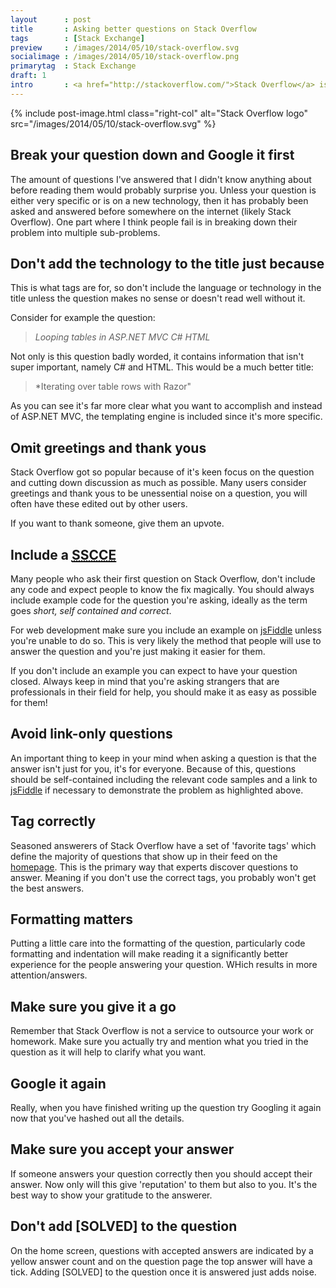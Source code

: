 ```yaml
---
layout      : post
title       : Asking better questions on Stack Overflow
tags        : [Stack Exchange]
preview     : /images/2014/05/10/stack-overflow.svg
socialimage : /images/2014/05/10/stack-overflow.png
primarytag  : Stack Exchange
draft: 1
intro       : <a href="http://stackoverflow.com/">Stack Overflow</a> is a brilliant resource for asking software development questions. There is a certain amount of etiquette you should follow though that isn't immediately obvious to new users. This article tries to clear this up so you can get down to asking great questions and helping the site, the industry and the web grow.
---
```


{% include post-image.html class="right-col" alt="Stack Overflow logo" src="/images/2014/05/10/stack-overflow.svg" %}

## Break your question down and Google it first

The amount of questions I've answered that I didn't know anything about before reading them would probably surprise you. Unless your question is either very specific or is on a new technology, then it has probably been asked and answered before somewhere on the internet (likely Stack Overflow). One part where I think people fail is in breaking down their problem into multiple sub-problems.



## Don't add the technology to the title just because

This is what tags are for, so don't include the language or technology in the title unless the question makes no sense or doesn't read well without it.

Consider for example the question:

> *Looping tables in ASP.NET MVC C# HTML*

Not only is this question badly worded, it contains information that isn't super important, namely C# and HTML. This would be a much better title:

> *Iterating over table rows with Razor"

As you can see it's far more clear what you want to accomplish and instead of ASP.NET MVC, the templating engine is included since it's more specific.



## Omit greetings and thank yous

Stack Overflow got so popular because of it's keen focus on the question and cutting down discussion as much as possible. Many users consider greetings and thank yous to be unessential noise on a question, you will often have these edited out by other users.

If you want to thank someone, give them an upvote.



## Include a [<abbr title="Short, Self-Contained, Correct, Example">SSCCE</abbr>][2]

Many people who ask their first question on Stack Overflow, don't include any code and expect people to know the fix magically. You should always include example code for the question you're asking, ideally as the term goes *short, self contained and correct*.

For web development make sure you include an example on [jsFiddle][1] unless you're unable to do so. This is very likely the method that people will use to answer the question and you're just making it easier for them.

If you don't include an example you can expect to have your question closed. Always keep in mind that you're asking strangers that are professionals in their field for help, you should make it as easy as possible for them!



## Avoid link-only questions

An important thing to keep in your mind when asking a question is that the answer isn't just for you, it's for everyone. Because of this, questions should be self-contained including the relevant code samples and a link to [jsFiddle][1] if necessary to demonstrate the problem as highlighted above.



## Tag correctly

Seasoned answerers of Stack Overflow have a set of 'favorite tags' which define the majority of questions that show up in their feed on the [homepage][3]. This is the primary way that experts discover questions to answer. Meaning if you don't use the correct tags, you probably won't get the best answers.



## Formatting matters

Putting a little care into the formatting of the question, particularly code formatting and indentation will make reading it a significantly better experience for the people answering your question. WHich results in more attention/answers.



## Make sure you give it a go

Remember that Stack Overflow is not a service to outsource your work or homework. Make sure you actually try and mention what you tried in the question as it will help to clarify what you want.



## Google it again

Really, when you have finished writing up the question try Googling it again now that you've hashed out all the details.



## Make sure you accept your answer

If someone answers your question correctly then you should accept their answer. Now only will this give 'reputation' to them but also to you. It's the best way to show your gratitude to the answerer.



## Don't add \[SOLVED\] to the question

On the home screen, questions with accepted answers are indicated by a yellow answer count and on the question page the top answer will have a tick. Adding \[SOLVED\] to the question once it is answered just adds noise.



[1]: jsfiddle.net
[2]: http://sscce.org/
[3]: http://stackoverflow.com/
